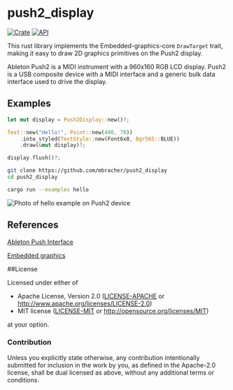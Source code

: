 # push2_display

[![Crate](https://img.shields.io/crates/v/push2_display.svg)](https://crates.io/crates/push2_display)
[![API](https://docs.rs/push2_display/badge.svg)](https://docs.rs/push2_display)

This rust library implements the Embedded-graphics-core `DrawTarget` trait,
making it easy to draw 2D graphics primitives on the Push2 display.

Ableton Push2 is a MIDI instrument with a 960x160 RGB LCD display.
Push2 is a USB composite device with a MIDI interface and a generic bulk data interface used to drive the display.

## Examples

```rust
let mut display = Push2Display::new()?;

Text::new("Hello!", Point::new(400, 70))
    .into_styled(TextStyle::new(Font6x8, Bgr565::BLUE))
    .draw(&mut display)?;

display.flush()?;
```

```bash
git clone https://github.com/mbracher/push2_display
cd push2_display

cargo run --examples hello
```

![Photo of hello example on Push2 device](https://raw.githubusercontent.com/mbracher/push2_display/master/doc/assets/push2hello.jpg)

## References
[Ableton Push Interface](https://github.com/Ableton/push-interface)

[Embedded graphics](https://github.com/embedded-graphics/embedded-graphics)

##License

Licensed under either of

- Apache License, Version 2.0 ([LICENSE-APACHE](LICENSE-APACHE) or
  http://www.apache.org/licenses/LICENSE-2.0)
- MIT license ([LICENSE-MIT](LICENSE-MIT) or http://opensource.org/licenses/MIT)

at your option.

### Contribution

Unless you explicitly state otherwise, any contribution intentionally submitted for inclusion in the
work by you, as defined in the Apache-2.0 license, shall be dual licensed as above, without any
additional terms or conditions.
